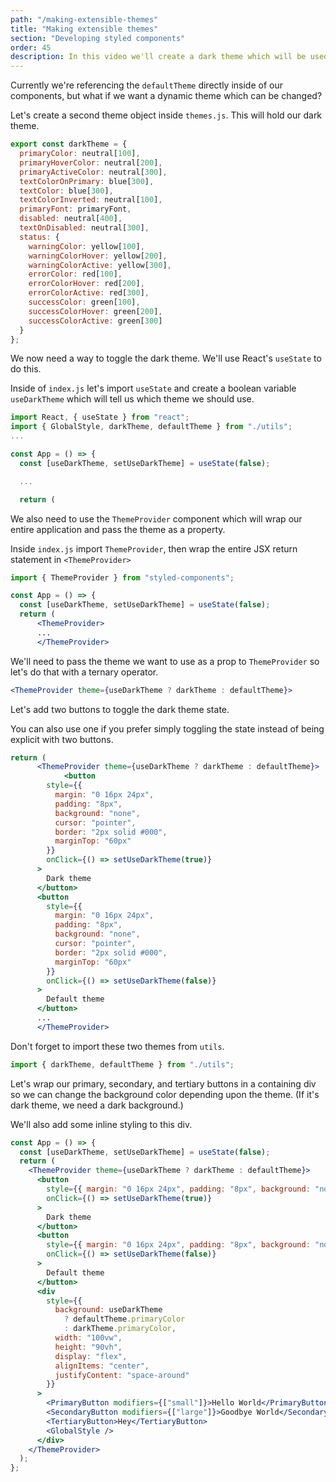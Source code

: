```yaml
---
path: "/making-extensible-themes"
title: "Making extensible themes"
section: "Developing styled components"
order: 45
description: In this video we'll create a dark theme which will be used in our component library.
---
```


Currently we're referencing the `defaultTheme` directly inside of our components, but what if we want a dynamic theme which can be changed?

Let's create a second theme object inside `themes.js`. This will hold our dark theme.

```jsx
export const darkTheme = {
  primaryColor: neutral[100],
  primaryHoverColor: neutral[200],
  primaryActiveColor: neutral[300],
  textColorOnPrimary: blue[300],
  textColor: blue[300],
  textColorInverted: neutral[100],
  primaryFont: primaryFont,
  disabled: neutral[400],
  textOnDisabled: neutral[300],
  status: {
    warningColor: yellow[100],
    warningColorHover: yellow[200],
    warningColorActive: yellow[300],
    errorColor: red[100],
    errorColorHover: red[200],
    errorColorActive: red[300],
    successColor: green[100],
    successColorHover: green[200],
    successColorActive: green[300]
  }
};
```

We now need a way to toggle the dark theme. We'll use React's `useState` to do this.

Inside of `index.js` let's import `useState` and create a boolean variable `useDarkTheme` which will tell us which theme we should use.

```jsx
import React, { useState } from "react";
import { GlobalStyle, darkTheme, defaultTheme } from "./utils";
...

const App = () => {
  const [useDarkTheme, setUseDarkTheme] = useState(false);

  ...

  return (
```

We also need to use the `ThemeProvider` component which will wrap our entire application and pass the theme as a property.

Inside `index.js` import `ThemeProvider`, then wrap the entire JSX return statement in `<ThemeProvider>`

```jsx
import { ThemeProvider } from "styled-components";
```

```jsx
const App = () => {
  const [useDarkTheme, setUseDarkTheme] = useState(false);
  return (
	  <ThemeProvider>
	  ...
	  </ThemeProvider>
```

We'll need to pass the theme we want to use as a prop to `ThemeProvider` so let's do that with a ternary operator.

```jsx
<ThemeProvider theme={useDarkTheme ? darkTheme : defaultTheme}>
```

Let's add two buttons to toggle the dark theme state.

You can also use one if you prefer simply toggling the state instead of being explicit with two buttons.

```jsx
return (
	  <ThemeProvider theme={useDarkTheme ? darkTheme : defaultTheme}>
			<button
        style={{
          margin: "0 16px 24px",
          padding: "8px",
          background: "none",
          cursor: "pointer",
          border: "2px solid #000",
          marginTop: "60px"
        }}
        onClick={() => setUseDarkTheme(true)}
      >
        Dark theme
      </button>
      <button
        style={{
          margin: "0 16px 24px",
          padding: "8px",
          background: "none",
          cursor: "pointer",
          border: "2px solid #000",
          marginTop: "60px"
        }}
        onClick={() => setUseDarkTheme(false)}
      >
        Default theme
      </button>
      ...
	  </ThemeProvider>
```

Don't forget to import these two themes from `utils`.

```jsx
import { darkTheme, defaultTheme } from "./utils";
```

Let's wrap our primary, secondary, and tertiary buttons in a containing div so we can change the background color depending upon the theme. (If it's dark theme, we need a dark background.)

We'll also add some inline styling to this div.

```jsx
const App = () => {
  const [useDarkTheme, setUseDarkTheme] = useState(false);
  return (
    <ThemeProvider theme={useDarkTheme ? darkTheme : defaultTheme}>
      <button
        style={{ margin: "0 16px 24px", padding: "8px", background: "none" }}
        onClick={() => setUseDarkTheme(true)}
      >
        Dark theme
      </button>
      <button
        style={{ margin: "0 16px 24px", padding: "8px", background: "none" }}
        onClick={() => setUseDarkTheme(false)}
      >
        Default theme
      </button>
      <div
        style={{
          background: useDarkTheme
            ? defaultTheme.primaryColor
            : darkTheme.primaryColor,
          width: "100vw",
          height: "90vh",
          display: "flex",
          alignItems: "center",
          justifyContent: "space-around"
        }}
      >
        <PrimaryButton modifiers={["small"]}>Hello World</PrimaryButton>
        <SecondaryButton modifiers={["large"]}>Goodbye World</SecondaryButton>
        <TertiaryButton>Hey</TertiaryButton>
        <GlobalStyle />
      </div>
    </ThemeProvider>
  );
};
```
